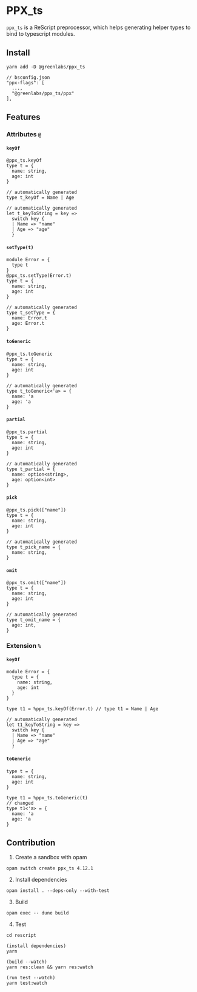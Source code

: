 # PPX_ts

`ppx_ts` is a ReScript preprocessor, which helps generating helper types to bind to typescript modules.

## Install

```rescript
yarn add -D @greenlabs/ppx_ts
```

```rescript
// bsconfig.json
"ppx-flags": [
  ...,
  "@greenlabs/ppx_ts/ppx"
],
```

## Features

### Attributes `@`

#### `keyOf`

```rescript
@ppx_ts.keyOf
type t = {
  name: string,
  age: int
}

// automatically generated
type t_keyOf = Name | Age

// automatically generated
let t_keyToString = key =>
  switch key {
  | Name => "name"
  | Age => "age"
  }
```

#### `setType(t)`

```rescript
module Error = {
  type t
}
@ppx_ts.setType(Error.t)
type t = {
  name: string,
  age: int
}

// automatically generated
type t_setType = {
  name: Error.t
  age: Error.t
}
```

#### `toGeneric`

```rescript
@ppx_ts.toGeneric
type t = {
  name: string,
  age: int
}

// automatically generated
type t_toGeneric<'a> = {
  name: 'a
  age: 'a
}
```

#### `partial`

```rescript
@ppx_ts.partial
type t = {
  name: string,
  age: int
}

// automatically generated
type t_partial = {
  name: option<string>,
  age: option<int>
}
```

#### `pick`

```rescript
@ppx_ts.pick(["name"])
type t = {
  name: string,
  age: int
}

// automatically generated
type t_pick_name = {
  name: string,
}
```

#### `omit`

```rescript
@ppx_ts.omit(["name"])
type t = {
  name: string,
  age: int
}

// automatically generated
type t_omit_name = {
  age: int,
}
```

### Extension `%`

#### `keyOf`

```rescript
module Error = {
  type t = {
    name: string,
    age: int
  }
}

type t1 = %ppx_ts.keyOf(Error.t) // type t1 = Name | Age

// automatically generated
let t1_keyToString = key =>
  switch key {
  | Name => "name"
  | Age => "age"
  }
```

#### `toGeneric`

```rescript
type t = {
  name: string,
  age: int
}

type t1 = %ppx_ts.toGeneric(t)
// changed
type t1<'a> = {
  name: 'a
  age: 'a
}
```

## Contribution

1. Create a sandbox with opam

```
opam switch create ppx_ts 4.12.1
```

2. Install dependencies

```
opam install . --deps-only --with-test
```

3. Build

```
opam exec -- dune build
```

4. Test

```
cd rescript

(install dependencies)
yarn

(build --watch)
yarn res:clean && yarn res:watch

(run test --watch)
yarn test:watch
```
